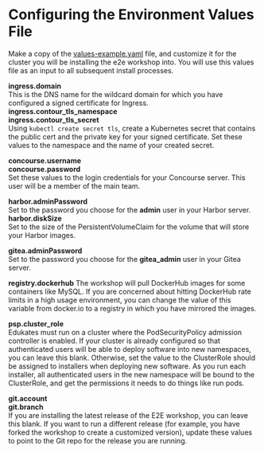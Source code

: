 # Configuring the Environment Values File

Make a copy of the [values-example.yaml](../../values-example.yaml) file, and customize it for the cluster you will be installing the e2e workshop into. You will use this values file as an input to all subsequent install processes.

**ingress.domain**<br>
This is the DNS name for the wildcard domain for which you have configured a signed certificate for Ingress.
**ingress.contour_tls_namespace**<br>
**ingress.contour_tls_secret**<br>
Using `kubectl create secret tls`, create a Kubernetes secret that contains the public cert and the private key for your signed certificate. Set these values to the namespace and the name of your created secret.

**concourse.username**<br>
**concourse.password**<br>
Set these values to the login credentials for your Concourse server. This user will be a member of the main team.

**harbor.adminPassword**<br>
Set to the password you choose for the **admin** user in your Harbor server. <br>
**harbor.diskSize**<br>
Set to the size of the PersistentVolumeClaim for the volume that will store your Harbor images.

**gitea.adminPassword**<br>
Set to the password you choose for the **gitea_admin** user in your Gitea server. <br>

**registry.dockerhub**
The workshop will pull DockerHub images for some containers like MySQL. If you are concerned about hitting DockerHub rate limits in a high usage environment, you can change the value of this variable from docker.io to a registry in which you have mirrored the images.

**psp.cluster_role**<br>
Edukates must run on a cluster where the PodSecurityPolicy admission controller is enabled. If your cluster is already configured so that authenticated users will be able to deploy software into new namespaces, you can leave this blank. Otherwise, set the value to the ClusterRole should be assigned to installers when deploying new software. As you run each installer, all authenticated users in the new namespace will be bound to the ClusterRole, and get the permissions it needs to do things like run pods.

**git.account**<br>
**git.branch**<br>
If you are installing the latest release of the E2E workshop, you can leave this blank. If you want to run a different release (for example, you have forked the workshop to create a customized version), update these values to point to the Git repo for the release you are running.